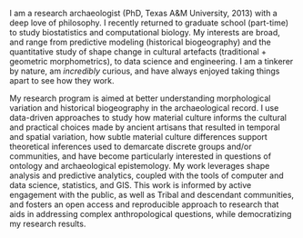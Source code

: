 I am a research archaeologist (PhD, Texas A&M University, 2013) with a deep love of philosophy. I recently returned to graduate school (part-time) to study biostatistics and computational biology. My interests are broad, and range from predictive modeling (historical biogeography) and the quantitative study of shape change in cultural artefacts (traditional + geometric morphometrics), to data science and engineering. I am a tinkerer by nature, am _incredibly_ curious, and have always enjoyed taking things apart to see how they work.

My research program is aimed at better understanding morphological variation and historical biogeography in the archaeological record. I use data-driven approaches to study how material culture informs the cultural and practical choices made by ancient artisans that resulted in temporal and spatial variation, how subtle material culture differences support theoretical inferences used to demarcate discrete groups and/or communities, and have become particularly interested in questions of ontology and archaeological epistemology. My work leverages shape analysis and predictive analytics, coupled with the tools of computer and data science, statistics, and GIS. This work is informed by active engagement with the public, as well as Tribal and descendant communities, and fosters an open access and reproducible approach to research that aids in addressing complex anthropological questions, while democratizing my research results.

